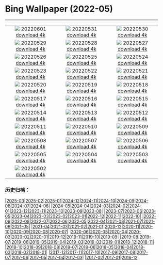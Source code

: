 # Bing Wallpaper (2022-05)
**************
| | | |
| :----: | :----: | :----: |
| ![](https://www.bing.com/th?id=OHR.MarovoLagoon_EN-IN3548072328_1920x1080.jpg) 20220601 [download 4k](https://www.bing.com/th?id=OHR.MarovoLagoon_EN-IN3548072328_UHD.jpg) | ![](https://www.bing.com/th?id=OHR.ParrotDay_EN-IN3027310580_1920x1080.jpg) 20220531 [download 4k](https://www.bing.com/th?id=OHR.ParrotDay_EN-IN3027310580_UHD.jpg) | ![](https://www.bing.com/th?id=OHR.AlbionFalls_EN-IN4575091088_1920x1080.jpg) 20220530 [download 4k](https://www.bing.com/th?id=OHR.AlbionFalls_EN-IN4575091088_UHD.jpg) |
| ![](https://www.bing.com/th?id=OHR.HyaliteCreek_EN-IN2121161508_1920x1080.jpg) 20220529 [download 4k](https://www.bing.com/th?id=OHR.HyaliteCreek_EN-IN2121161508_UHD.jpg) | ![](https://www.bing.com/th?id=OHR.PurnululuNP_EN-IN1554741416_1920x1080.jpg) 20220528 [download 4k](https://www.bing.com/th?id=OHR.PurnululuNP_EN-IN1554741416_UHD.jpg) | ![](https://www.bing.com/th?id=OHR.MarinHeadlands_EN-IN9638324238_1920x1080.jpg) 20220527 [download 4k](https://www.bing.com/th?id=OHR.MarinHeadlands_EN-IN9638324238_UHD.jpg) |
| ![](https://www.bing.com/th?id=OHR.Monteverde_EN-IN9113771982_1920x1080.jpg) 20220526 [download 4k](https://www.bing.com/th?id=OHR.Monteverde_EN-IN9113771982_UHD.jpg) | ![](https://www.bing.com/th?id=OHR.Alhambra_EN-IN4440324166_1920x1080.jpg) 20220525 [download 4k](https://www.bing.com/th?id=OHR.Alhambra_EN-IN4440324166_UHD.jpg) | ![](https://www.bing.com/th?id=OHR.KornatiNP_EN-IN3978976949_1920x1080.jpg) 20220524 [download 4k](https://www.bing.com/th?id=OHR.KornatiNP_EN-IN3978976949_UHD.jpg) |
| ![](https://www.bing.com/th?id=OHR.RedBellied_EN-IN3589958501_1920x1080.jpg) 20220523 [download 4k](https://www.bing.com/th?id=OHR.RedBellied_EN-IN3589958501_UHD.jpg) | ![](https://www.bing.com/th?id=OHR.ZebraEgret_EN-IN7526942081_1920x1080.jpg) 20220522 [download 4k](https://www.bing.com/th?id=OHR.ZebraEgret_EN-IN7526942081_UHD.jpg) | ![](https://www.bing.com/th?id=OHR.TigerKanhaNP_EN-IN2102449730_1920x1080.jpg) 20220521 [download 4k](https://www.bing.com/th?id=OHR.TigerKanhaNP_EN-IN2102449730_UHD.jpg) |
| ![](https://www.bing.com/th?id=OHR.ApisMellifera_EN-IN4376650859_1920x1080.jpg) 20220520 [download 4k](https://www.bing.com/th?id=OHR.ApisMellifera_EN-IN4376650859_UHD.jpg) | ![](https://www.bing.com/th?id=OHR.GlassBridge_EN-IN7241834675_1920x1080.jpg) 20220519 [download 4k](https://www.bing.com/th?id=OHR.GlassBridge_EN-IN7241834675_UHD.jpg) | ![](https://www.bing.com/th?id=OHR.KansasPrairiefire_EN-IN6795178497_1920x1080.jpg) 20220518 [download 4k](https://www.bing.com/th?id=OHR.KansasPrairiefire_EN-IN6795178497_UHD.jpg) |
| ![](https://www.bing.com/th?id=OHR.SaltPondsMaras_EN-IN6340913672_1920x1080.jpg) 20220517 [download 4k](https://www.bing.com/th?id=OHR.SaltPondsMaras_EN-IN6340913672_UHD.jpg) | ![](https://www.bing.com/th?id=OHR.MahabodhiTempleIndia_EN-IN6354793486_1920x1080.jpg) 20220516 [download 4k](https://www.bing.com/th?id=OHR.MahabodhiTempleIndia_EN-IN6354793486_UHD.jpg) | ![](https://www.bing.com/th?id=OHR.BerninaBloodMoon_EN-IN5529433004_1920x1080.jpg) 20220515 [download 4k](https://www.bing.com/th?id=OHR.BerninaBloodMoon_EN-IN5529433004_UHD.jpg) |
| ![](https://www.bing.com/th?id=OHR.WindmillDay_EN-IN4806716529_1920x1080.jpg) 20220514 [download 4k](https://www.bing.com/th?id=OHR.WindmillDay_EN-IN4806716529_UHD.jpg) | ![](https://www.bing.com/th?id=OHR.MaasaiGiraffe_EN-IN4369685509_1920x1080.jpg) 20220513 [download 4k](https://www.bing.com/th?id=OHR.MaasaiGiraffe_EN-IN4369685509_UHD.jpg) | ![](https://www.bing.com/th?id=OHR.RedCross_EN-IN2354180972_1920x1080.jpg) 20220512 [download 4k](https://www.bing.com/th?id=OHR.RedCross_EN-IN2354180972_UHD.jpg) |
| ![](https://www.bing.com/th?id=OHR.OiaVillage_EN-IN1858544024_1920x1080.jpg) 20220511 [download 4k](https://www.bing.com/th?id=OHR.OiaVillage_EN-IN1858544024_UHD.jpg) | ![](https://www.bing.com/th?id=OHR.GiffordPinchot_EN-IN6576123216_1920x1080.jpg) 20220510 [download 4k](https://www.bing.com/th?id=OHR.GiffordPinchot_EN-IN6576123216_UHD.jpg) | ![](https://www.bing.com/th?id=OHR.JaisalmerFort_EN-IN6142628819_1920x1080.jpg) 20220509 [download 4k](https://www.bing.com/th?id=OHR.JaisalmerFort_EN-IN6142628819_UHD.jpg) |
| ![](https://www.bing.com/th?id=OHR.MomJoey_EN-IN5604117367_1920x1080.jpg) 20220508 [download 4k](https://www.bing.com/th?id=OHR.MomJoey_EN-IN5604117367_UHD.jpg) | ![](https://www.bing.com/th?id=OHR.SwedishAntenna_EN-IN4771356380_1920x1080.jpg) 20220507 [download 4k](https://www.bing.com/th?id=OHR.SwedishAntenna_EN-IN4771356380_UHD.jpg) | ![](https://www.bing.com/th?id=OHR.HertfordshireBluebells_EN-IN5252712174_1920x1080.jpg) 20220506 [download 4k](https://www.bing.com/th?id=OHR.HertfordshireBluebells_EN-IN5252712174_UHD.jpg) |
| ![](https://www.bing.com/th?id=OHR.JaliscoAgave_EN-IN1869173257_1920x1080.jpg) 20220505 [download 4k](https://www.bing.com/th?id=OHR.JaliscoAgave_EN-IN1869173257_UHD.jpg) | ![](https://www.bing.com/th?id=OHR.WadiRum_EN-IN1433063472_1920x1080.jpg) 20220504 [download 4k](https://www.bing.com/th?id=OHR.WadiRum_EN-IN1433063472_UHD.jpg) | ![](https://www.bing.com/th?id=OHR.DuckHen_EN-IN0949223991_1920x1080.jpg) 20220503 [download 4k](https://www.bing.com/th?id=OHR.DuckHen_EN-IN0949223991_UHD.jpg) |
| ![](https://www.bing.com/th?id=OHR.TajMahalSky_EN-IN2591010322_1920x1080.jpg) 20220502 [download 4k](https://www.bing.com/th?id=OHR.TajMahalSky_EN-IN2591010322_UHD.jpg) |  |  |

### 历史归档：

|[2025-03](/2025-03/2025-03.md)|[2025-02](/2025-02/2025-02.md)|[2025-01](/2025-01/2025-01.md)|[2024-12](/2024-12/2024-12.md)|[2024-11](/2024-11/2024-11.md)|[2024-10](/2024-10/2024-10.md)|[2024-09](/2024-09/2024-09.md)|[2024-08](/2024-08/2024-08.md)|[2024-07](/2024-07/2024-07.md)|[2024-06](/2024-06/2024-06.md)|
|[2024-05](/2024-05/2024-05.md)|[2024-04](/2024-04/2024-04.md)|[2024-03](/2024-03/2024-03.md)|[2024-02](/2024-02/2024-02.md)|[2024-01](/2024-01/2024-01.md)|[2023-12](/2023-12/2023-12.md)|[2023-11](/2023-11/2023-11.md)|[2023-10](/2023-10/2023-10.md)|[2023-09](/2023-09/2023-09.md)|[2023-08](/2023-08/2023-08.md)|
|[2023-07](/2023-07/2023-07.md)|[2023-06](/2023-06/2023-06.md)|[2023-05](/2023-05/2023-05.md)|[2023-04](/2023-04/2023-04.md)|[2023-03](/2023-03/2023-03.md)|[2023-02](/2023-02/2023-02.md)|[2023-01](/2023-01/2023-01.md)|[2022-12](/2022-12/2022-12.md)|[2022-11](/2022-11/2022-11.md)|[2022-10](/2022-10/2022-10.md)|
|[2022-09](/2022-09/2022-09.md)|[2022-08](/2022-08/2022-08.md)|[2022-07](/2022-07/2022-07.md)|[2022-06](/2022-06/2022-06.md)|[2022-05](/2022-05/2022-05.md)|[2022-04](/2022-04/2022-04.md)|[2021-08](/2021-08/2021-08.md)|[2021-07](/2021-07/2021-07.md)|[2021-06](/2021-06/2021-06.md)|[2021-05](/2021-05/2021-05.md)|
|[2021-04](/2021-04/2021-04.md)|[2021-03](/2021-03/2021-03.md)|[2021-02](/2021-02/2021-02.md)|[2021-01](/2021-01/2021-01.md)|[2020-12](/2020-12/2020-12.md)|[2020-11](/2020-11/2020-11.md)|[2020-10](/2020-10/2020-10.md)|[2020-09](/2020-09/2020-09.md)|[2020-08](/2020-08/2020-08.md)|[2020-07](/2020-07/2020-07.md)|
|[2020-06](/2020-06/2020-06.md)|[2020-05](/2020-05/2020-05.md)|[2020-04](/2020-04/2020-04.md)|[2020-03](/2020-03/2020-03.md)|[2020-02](/2020-02/2020-02.md)|[2020-01](/2020-01/2020-01.md)|[2019-12](/2019-12/2019-12.md)|[2019-11](/2019-11/2019-11.md)|[2019-10](/2019-10/2019-10.md)|[2019-09](/2019-09/2019-09.md)|
|[2019-08](/2019-08/2019-08.md)|[2019-07](/2019-07/2019-07.md)|[2019-06](/2019-06/2019-06.md)|[2019-05](/2019-05/2019-05.md)|[2019-04](/2019-04/2019-04.md)|[2019-03](/2019-03/2019-03.md)|[2019-02](/2019-02/2019-02.md)|[2019-01](/2019-01/2019-01.md)|[2018-12](/2018-12/2018-12.md)|[2018-11](/2018-11/2018-11.md)|
|[2018-10](/2018-10/2018-10.md)|[2018-09](/2018-09/2018-09.md)|[2018-08](/2018-08/2018-08.md)|[2018-07](/2018-07/2018-07.md)|[2018-06](/2018-06/2018-06.md)|[2018-05](/2018-05/2018-05.md)|[2018-04](/2018-04/2018-04.md)|[2018-03](/2018-03/2018-03.md)|[2018-02](/2018-02/2018-02.md)|[2018-01](/2018-01/2018-01.md)|
|[2017-12](/2017-12/2017-12.md)|[2017-11](/2017-11/2017-11.md)|[2017-10](/2017-10/2017-10.md)|[2017-09](/2017-09/2017-09.md)|[2017-08](/2017-08/2017-08.md)|[2017-07](/2017-07/2017-07.md)|[2017-06](/2017-06/2017-06.md)|[2017-05](/2017-05/2017-05.md)|[2017-04](/2017-04/2017-04.md)|[2017-03](/2017-03/2017-03.md)|
|[2017-02](/2017-02/2017-02.md)|[2017-01](/2017-01/2017-01.md)|[2016-12](/2016-12/2016-12.md)